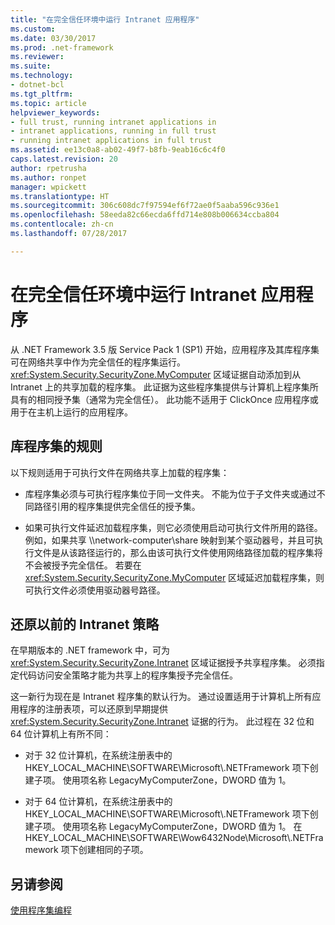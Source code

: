 ```yaml
---
title: "在完全信任环境中运行 Intranet 应用程序"
ms.custom: 
ms.date: 03/30/2017
ms.prod: .net-framework
ms.reviewer: 
ms.suite: 
ms.technology:
- dotnet-bcl
ms.tgt_pltfrm: 
ms.topic: article
helpviewer_keywords:
- full trust, running intranet applications in
- intranet applications, running in full trust
- running intranet applications in full trust
ms.assetid: ee13c0a8-ab02-49f7-b8fb-9eab16c6c4f0
caps.latest.revision: 20
author: rpetrusha
ms.author: ronpet
manager: wpickett
ms.translationtype: HT
ms.sourcegitcommit: 306c608dc7f97594ef6f72ae0f5aaba596c936e1
ms.openlocfilehash: 58eeda82c66ecda6ffd714e808b006634ccba804
ms.contentlocale: zh-cn
ms.lasthandoff: 07/28/2017

---
```

# <a name="running-intranet-applications-in-full-trust"></a>在完全信任环境中运行 Intranet 应用程序
从 .NET Framework 3.5 版 Service Pack 1 (SP1) 开始，应用程序及其库程序集可在网络共享中作为完全信任的程序集运行。 <xref:System.Security.SecurityZone.MyComputer> 区域证据自动添加到从 Intranet 上的共享加载的程序集。 此证据为这些程序集提供与计算机上程序集所具有的相同授予集（通常为完全信任）。 此功能不适用于 ClickOnce 应用程序或用于在主机上运行的应用程序。  
  
## <a name="rules-for-library-assemblies"></a>库程序集的规则  
 以下规则适用于可执行文件在网络共享上加载的程序集：  
  
-   库程序集必须与可执行程序集位于同一文件夹。 不能为位于子文件夹或通过不同路径引用的程序集提供完全信任的授予集。  
  
-   如果可执行文件延迟加载程序集，则它必须使用启动可执行文件所用的路径。 例如，如果共享 \\\\network-computer\\share 映射到某个驱动器号，并且可执行文件是从该路径运行的，那么由该可执行文件使用网络路径加载的程序集将不会被授予完全信任。 若要在 <xref:System.Security.SecurityZone.MyComputer> 区域延迟加载程序集，则可执行文件必须使用驱动器号路径。  
  
## <a name="restoring-the-former-intranet-policy"></a>还原以前的 Intranet 策略  
 在早期版本的 .NET framework 中，可为 <xref:System.Security.SecurityZone.Intranet> 区域证据授予共享程序集。 必须指定代码访问安全策略才能为共享上的程序集授予完全信任。  
  
 这一新行为现在是 Intranet 程序集的默认行为。 通过设置适用于计算机上所有应用程序的注册表项，可以还原到早期提供 <xref:System.Security.SecurityZone.Intranet> 证据的行为。 此过程在 32 位和 64 位计算机上有所不同：  
  
-   对于 32 位计算机，在系统注册表中的 HKEY_LOCAL_MACHINE\SOFTWARE\Microsoft\\.NETFramework 项下创建子项。 使用项名称 LegacyMyComputerZone，DWORD 值为 1。  
  
-   对于 64 位计算机，在系统注册表中的 HKEY_LOCAL_MACHINE\SOFTWARE\Microsoft\\.NETFramework 项下创建子项。 使用项名称 LegacyMyComputerZone，DWORD 值为 1。 在 HKEY_LOCAL_MACHINE\SOFTWARE\Wow6432Node\Microsoft\\.NETFramework 项下创建相同的子项。  
  
## <a name="see-also"></a>另请参阅  
 [使用程序集编程](../../../docs/framework/app-domains/programming-with-assemblies.md)

